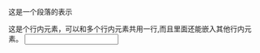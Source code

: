 <!DOCTYPE html>
<html>
    <head>
        <title>QSbiansama</title>
    </head>
    <body>
        <p>这是一个段落的表示</p>
        <div>
            <span>这是个行内元素，可以和多个行内元素共用一行,而且里面还能嵌入其他行内元素。</span>
            <input type="text">
        </div>
    </body>
</html>

